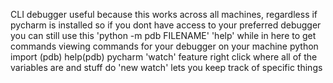 
CLI debugger
	useful because this works across all machines, regardless if pycharm is installed
	so if you dont have access to your preferred debugger you can still use this
	'python -m pdb FILENAME'
		'help' while in here to get commands
viewing commands for your debugger on your machine
	python
	import (pdb)
	help(pdb)
pycharm
	'watch' feature
		right click where all of the variables are and stuff
		do 'new watch'
		lets you keep track of specific things